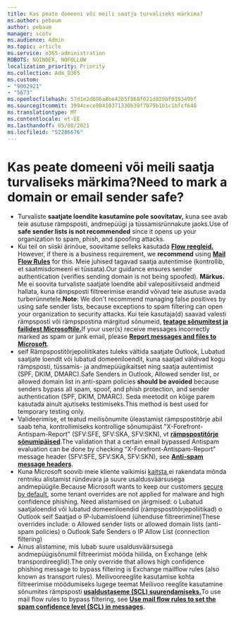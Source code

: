 ```yaml
---
title: Kas peate domeeni või meili saatja turvaliseks märkima?
ms.author: pebaum
author: pebaum
manager: scotv
ms.audience: Admin
ms.topic: article
ms.service: o365-administration
ROBOTS: NOINDEX, NOFOLLOW
localization_priority: Priority
ms.collection: Adm_O365
ms.custom:
- "9002921"
- "5673"
ms.openlocfilehash: 57d1e2d696a8be42b5f868f021d829bf019349bf
ms.sourcegitcommit: 3994cece80410371330b39f7b79b1b1c1bfcf648
ms.translationtype: MT
ms.contentlocale: et-EE
ms.lasthandoff: 05/08/2021
ms.locfileid: "52286676"
---
```

# <a name="need-to-mark-a-domain-or-email-sender-safe"></a><span data-ttu-id="99aa7-102">Kas peate domeeni või meili saatja turvaliseks märkima?</span><span class="sxs-lookup"><span data-stu-id="99aa7-102">Need to mark a domain or email sender safe?</span></span>

- <span data-ttu-id="99aa7-103">Turvaliste **saatjate loendite kasutamine pole soovitatav,** kuna see avab teie asutuse rämpsposti, andmepüügi ja tüssamisrünnakute jaoks.</span><span class="sxs-lookup"><span data-stu-id="99aa7-103">Use of **safe sender lists is not recommended** since it opens up your organization to spam, phish, and spoofing attacks.</span></span>
- <span data-ttu-id="99aa7-104">Kui teil on siiski ärinõue, soovitame selleks kasutada **[Flow reegleid.](https://docs.microsoft.com/microsoft-365/security/office-365-security/create-safe-sender-lists-in-office-365?view=o365-worldwide#recommended-use-mail-flow-rules)** </span><span class="sxs-lookup"><span data-stu-id="99aa7-104">However, if there is a business requirement, we **recommend** using **[Mail Flow Rules](https://docs.microsoft.com/microsoft-365/security/office-365-security/create-safe-sender-lists-in-office-365?view=o365-worldwide#recommended-use-mail-flow-rules)** for this.</span></span> <span data-ttu-id="99aa7-105">Meie juhised tagavad saatja autentimise (kontrollib, et saatmisdomeeni ei tüssata).</span><span class="sxs-lookup"><span data-stu-id="99aa7-105">Our guidance ensures sender authentication (verifies sending domain is not being spoofed).</span></span> <span data-ttu-id="99aa7-106">**Märkus.** Me ei soovita turvaliste saatjate loendite abil valepositiivseid andmeid hallata, kuna rämpsposti filtreerimise erandid võivad teie asutuse avada turberünnetele.</span><span class="sxs-lookup"><span data-stu-id="99aa7-106">**Note**: We don't recommend managing false positives by using safe sender lists, because exceptions to spam filtering can open your organization to security attacks.</span></span> <span data-ttu-id="99aa7-107">Kui teie kasutaja(d) saavad valesti rämpsposti või rämpspostina märgitud sõnumeid, **[teatage sõnumitest ja failidest Microsoftile.](https://protection.office.com/reportsubmission)**</span><span class="sxs-lookup"><span data-stu-id="99aa7-107">If your user(s) receive messages incorrectly marked as spam or junk email, please **[Report messages and files to Microsoft](https://protection.office.com/reportsubmission)**.</span></span>
- <span data-ttu-id="99aa7-108">seif Rämpspostitõrjepoliitikates tuleks vältida saatjate Outlook, Lubatud saatjate  loendit või lubatud domeeniloendit, kuna saatjad väldivad kogu rämpsposti, tüssamis- ja andmepüügikaitset ning saatja autentimist (SPF, DKIM, DMARC).</span><span class="sxs-lookup"><span data-stu-id="99aa7-108">Safe Senders in Outlook, Allowed sender list, or allowed domain list in anti-spam policies **should be avoided** because senders bypass all spam, spoof, and phish protection, and sender authentication (SPF, DKIM, DMARC).</span></span> <span data-ttu-id="99aa7-109">Seda meetodit on kõige parem kasutada ainult ajutiseks testimiseks.</span><span class="sxs-lookup"><span data-stu-id="99aa7-109">This method is best used for temporary testing only.</span></span>
- <span data-ttu-id="99aa7-110">Valideerimise, et teatud meilisõnumite üleastamist rämpspostitõrje abil saab teha, kontrollimiseks kontrollige sõnumipäist "X-Forefront-Antispam-Report" (SFV:SFE, SFV:SKA, SFV:SKN), vt **[rämpspostitõrje sõnumipäised](https://docs.microsoft.com/microsoft-365/security/office-365-security/anti-spam-message-headers)**.</span><span class="sxs-lookup"><span data-stu-id="99aa7-110">The validation that a certain email bypassed Antispam evaluation can be done by checking “X-Forefront-Antispam-Report" message header (SFV:SFE, SFV:SKA, SFV:SKN), see **[Anti-spam message headers](https://docs.microsoft.com/microsoft-365/security/office-365-security/anti-spam-message-headers)**.</span></span>
- <span data-ttu-id="99aa7-111">Kuna Microsoft soovib meie kliente vaikimisi [kaitsta,](https://docs.microsoft.com/microsoft-365/security/office-365-security/secure-by-default#exceptions)ei rakendata mõnda rentniku alistamist ründevara ja suure usaldusväärsusega andmepüügile.</span><span class="sxs-lookup"><span data-stu-id="99aa7-111">Because Microsoft wants to keep our customers [secure by default](https://docs.microsoft.com/microsoft-365/security/office-365-security/secure-by-default#exceptions), some tenant overrides are not applied for malware and high confidence phishing.</span></span> <span data-ttu-id="99aa7-112">Need alistamised on järgmised: o Lubatud saatjaloendid või lubatud domeeniloendid (rämpspostitõrjepoliitikad) o Outlook seif Saatjad o IP-lubamisloend (ühenduse filtreerimine)</span><span class="sxs-lookup"><span data-stu-id="99aa7-112">These overrides include: o   Allowed sender lists or allowed domain lists (anti-spam policies) o   Outlook Safe Senders o   IP Allow List (connection filtering)</span></span> 
- <span data-ttu-id="99aa7-113">Ainus alistamine, mis lubab suure usaldusväärsusega andmepüügisõnumil filtreerimist mööda hiilida, on Exchange (ehk transpordireeglid).</span><span class="sxs-lookup"><span data-stu-id="99aa7-113">The only override that allows high confidence phishing message to bypass filtering is Exchange mailflow rules (also known as transport rules).</span></span> <span data-ttu-id="99aa7-114">Meilivooreeglite kasutamise kohta filtreerimise möödumiseks lugege teemat Meilivoo reeglite kasutamine sõnumites rämpsposti **[usaldustaseme (SCL) suurendamiseks.](https://docs.microsoft.com/microsoft-365/security/office-365-security/use-mail-flow-rules-to-set-the-spam-confidence-level-scl-in-messages)**</span><span class="sxs-lookup"><span data-stu-id="99aa7-114">To use mail flow rules to bypass filtering, see **[Use mail flow rules to set the spam confidence level (SCL) in messages](https://docs.microsoft.com/microsoft-365/security/office-365-security/use-mail-flow-rules-to-set-the-spam-confidence-level-scl-in-messages)**.</span></span>